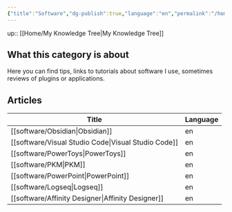 ```yaml
---
{"title":"Software","dg-publish":true,"language":"en","permalink":"/home/software/","dgPassFrontmatter":true}
---
```


up:: [[Home/My Knowledge Tree\|My Knowledge Tree]]

## What this category is about

Here you can find tips, links to tutorials about software I use, sometimes reviews of plugins or applications.

## Articles
| Title                                                  | Language |
| ------------------------------------------------------ | -------- |
| [[software/Obsidian\|Obsidian]]                     | en       |
| [[software/Visual Studio Code\|Visual Studio Code]] | en       |
| [[software/PowerToys\|PowerToys]]                   | en       |
| [[software/PKM\|PKM]]                               | en       |
| [[software/PowerPoint\|PowerPoint]]                 | en       |
| [[software/Logseq\|Logseq]]                         | en       |
| [[software/Affinity Designer\|Affinity Designer]]   | en       |
